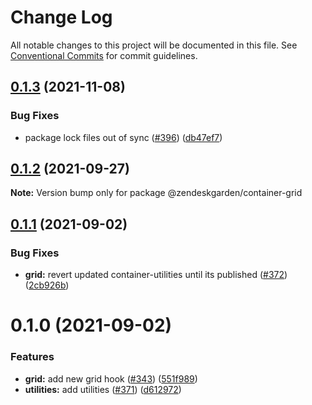 # Change Log

All notable changes to this project will be documented in this file.
See [Conventional Commits](https://conventionalcommits.org) for commit guidelines.

## [0.1.3](https://github.com/zendeskgarden/react-containers/compare/@zendeskgarden/container-grid@0.1.2...@zendeskgarden/container-grid@0.1.3) (2021-11-08)


### Bug Fixes

* package lock files out of sync ([#396](https://github.com/zendeskgarden/react-containers/issues/396)) ([db47ef7](https://github.com/zendeskgarden/react-containers/commit/db47ef7e099977a015b8d545bff8be74efc027be))





## [0.1.2](https://github.com/zendeskgarden/react-containers/compare/@zendeskgarden/container-grid@0.1.1...@zendeskgarden/container-grid@0.1.2) (2021-09-27)

**Note:** Version bump only for package @zendeskgarden/container-grid





## [0.1.1](https://github.com/zendeskgarden/react-containers/compare/@zendeskgarden/container-grid@0.1.0...@zendeskgarden/container-grid@0.1.1) (2021-09-02)


### Bug Fixes

* **grid:** revert updated container-utilities until its published ([#372](https://github.com/zendeskgarden/react-containers/issues/372)) ([2cb926b](https://github.com/zendeskgarden/react-containers/commit/2cb926b290ab2e192c1b6094c957844bbbe285bf))





# 0.1.0 (2021-09-02)


### Features

* **grid:** add new grid hook ([#343](https://github.com/zendeskgarden/react-containers/issues/343)) ([551f989](https://github.com/zendeskgarden/react-containers/commit/551f98934075695cc589d3d10a1575993f4cbfb3))
* **utilities:** add utilities ([#371](https://github.com/zendeskgarden/react-containers/issues/371)) ([d612972](https://github.com/zendeskgarden/react-containers/commit/d6129720a289c29938e560a2a739001ba7d6bda1))
